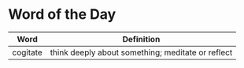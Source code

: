# Word of the Day

|Word|Definition|
|---|---|
|cogitate|think deeply about something; meditate or reflect|